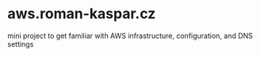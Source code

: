 # aws.roman-kaspar.cz
mini project to get familiar with AWS infrastructure, configuration, and DNS settings
